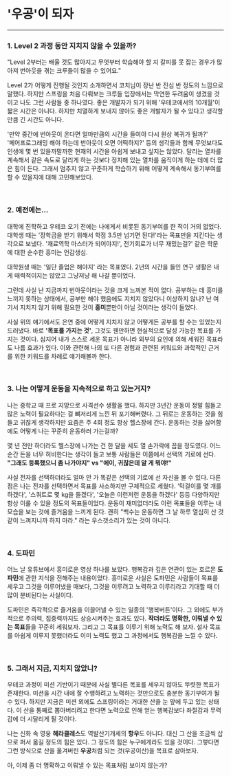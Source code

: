 # '우공'이 되자

<hr>

### 1. Level 2 과정 동안 지치지 않을 수 있을까?

"Level 2부터는 배울 것도 많아지고 무엇부터 학습해야 할 지 갈피를 못 잡는 경우가 많아져 번아웃을 겪는 크루들이 많을 수 있어요."

Level 2가 어떻게 진행될 것인지 소개하면서 코치님이 장난 반 진심 반 정도의 느낌으로 말했다.
하지만 스프링을 처음 다뤄보는 크루들 입장에서는 막연한 두려움이 생겼을 것이고 나도 그런 사람들 중 하나였다.
좋은 개발자가 되기 위해 '우테코에서의 10개월'이 짧은 시간은 아니다.
하지만 치열하게 보내지 않아도 좋은 개발자가 될 수 있다고 생각할만큼 긴 시간도 아니다.

'만약 중간에 번아웃이 온다면 얼마만큼의 시간을 들여야 다시 원상 복귀가 될까?'<br>
'페어프로그래밍 해야 하는데 번아웃이 오면 어떡하지?'
등의 생각들과 함께 무엇보다도 인생에 몇 번 있을까말까한 현재의 시간을 아쉽게 보내고 싶지는 않았다.
달리는 열차를 계속해서 같은 속도로 달리게 하는 것보다 정지해 있는 열차를 움직이게 하는 데에 더 많은 힘이 든다.
그래서 멈추지 않고 꾸준하게 학습하기 위해 어떻게 계속해서 동기부여를 할 수 있을지에 대해 고민해보았다.

<br>

### 2. 예전에는...

대학에 진학하고 우테코 오기 전에는 나에게서 비롯된 동기부여를 한 적이 거의 없었다.
대학생 때는 '장학금을 받기 위해서 학점 3.5만 넘기면 된다!'라는 목표만을 지킨다는 생각으로 보냈다.
'재료역학 마스터가 되어야지!', 전기회로가 너무 재밌는걸?' 같은 학문에 대한 순수한 흥미는 언감생심.

대학원생 때는 '일단 졸업은 해야지' 라는 목표였다.
2년의 시간을 들인 연구 생활은 내게 매력적이지는 않았고 그냥저냥 해 나갈 뿐이었다.

그런데 사실 난 지금까지 번아웃이라는 것을 크게 느껴본 적이 없다.
공부하는 데 흥미를 느끼지 못하는 상태에서, 공부만 해야 했음에도 지치지 않았다니 이상하지 않나?
난 여기서 지치지 않기 위해 필요한 것이 **흥미**뿐만이 아닐 것이라는 생각이 들었다.

사실 위의 얘기에서도 은연 중에 어떻게 지치지 않고 어떻게든 공부를 할 수는 있었는지 드러냈다.
바로 **'목표를 가지는 것'**, 그것도 웬만하면 현실적으로 달성 가능한 목표를 가지는 것이다.
심지어 내가 스스로 세운 목표가 아니라 외부의 요인에 의해 세워진 목표라도 나름 효과가 있다.
이와 관련해 나의 또 다른 경험과 관련된 키워드와 과학적인 근거를 위한 키워드를 차례로 얘기해볼까 한다.

<br>

### 3. 나는 어떻게 운동을 지속적으로 하고 있는거지?

나는 중학교 때 프로 지망으로 사격선수 생활을 했다.
하지만 3년간 운동이 정말 힘들고 많은 노력이 필요하다는 걸 뼈저리게 느낀 뒤 포기해버렸다.
그 뒤로는 운동하는 것을 힘들고 귀찮게 생각하지만 요즘은 주 4회 정도 항상 헬스장에 간다.
운동하는 것을 싫어함에도 어떻게 나는 꾸준히 운동하러 가는걸까?

몇 년 전만 하더라도 헬스장에 나가는 건 한 달을 세도 열 손가락에 꼽을 정도였다.
어느 순간 돈을 너무 허비한다는 생각이 들고 보통 사람들은 이쯤에서 선택의 기로에 선다. <br>
**"그래도 등록했으니 좀 나가야지" vs "에이, 귀찮은데 알 게 뭐야!"**

사실 전자를 선택하더라도 얼마 안 가 똑같은 선택의 기로에 선 자신을 볼 수 있다.
다른 점은 나는 전자를 선택하면서 목표를 사소하지만 구체적으로 세웠다.
'턱걸이를 몇 개를 하겠다', '스쿼트로 몇 kg을 들겠다', '오늘은 이런저런 운동을 하겠다' 등등 다양하지만 항상 이룰 수 있을 정도의 목표들이었다.
운동이 재미없더라도 이런 목표들을 이루는 내 모습을 보는 것에 즐거움을 느끼게 된다.
괜히 "백수는 운동하면 그 날 하루 열심히 산 것 같이 느껴지니까 하지 마라." 라는 우스갯소리가 있는 것이 아니다.

<br>

### 4. 도파민

어느 날 유튜브에서 흥미로운 영상 하나를 보았다.
행복감과 깊은 연관이 있는 호르몬 **도파민**에 관한 지식을 전해주는 내용이었다.
흥미로운 사실은 도파민은 사람들이 목표를 세우고 그것을 이루어냈을 때보다, 그것을 이루려고 노력하고 이루리라고 기대할 때 더 많이 분비된다는 사실이다.

도파민은 즉각적으로 즐거움을 이끌어낼 수 있는 일종의 '행복버튼'이다.
그 외에도 부가적으로 주의력, 집중력까지도 상승시켜주는 효과도 있다.
**작더라도 명확한, 이뤄낼 수 있는 목표**들을 꾸준히 세워보자.
그리고 그 목표를 이루기 위해 노력도 해 보자.
설사 목표를 아쉽게 이루지 못했더라도 이미 노력도 했고 그 과정에서도 행복감을 느낄 수 있다.

<br>

### 5. 그래서 지금, 지치지 않았니?
우테코 과정이 미션 기반이기 때문에 사실 별다른 목표를 세우지 않아도 뚜렷한 목표가 존재한다.
미션을 시간 내에 잘 수행하려고 노력하는 것만으로도 충분한 동기부여가 될 수 있다.
하지만 지금은 미션 외에도 스프링이라는 거대한 산을 눈 앞에 두고 있는 상태다.
이 산을 통째로 뽑아버리려고 한다면 노력으로 인해 얻는 행복감보다 좌절감과 무력감에 더 시달리게 될 것이다.

나는 신화 속 영웅 **헤라클레스**도 역발산기개세의 **항우**도 아니다.
대신 그 산을 조금씩 삽으로 퍼서 옮길 정도의 힘은 있다.
그 정도의 힘은 누구에게라도 있을 것이다.
그렇다면 그런 방식으로 산을 옮겨버린 **우공**처럼 되는 것(우공이산)을 목표로 삼아보자.

아, 이제 좀 더 명확하고 이뤄낼 수 있는 목표처럼 보이지 않는가?